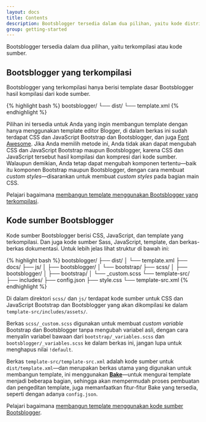 ```yaml
---
layout: docs
title: Contents
description: Bootsblogger tersedia dalam dua pilihan, yaitu kode distribusi atau kode sumber.
group: getting-started
---
```


Bootsblogger tersedia dalam dua pilihan, yaitu terkompilasi atau kode sumber.

## Bootsblogger yang terkompilasi

Bootsblogger yang terkompilasi hanya berisi template dasar Bootsblogger hasil kompilasi dari kode sumber.

{% highlight bash %}
bootsblogger/
└── dist/
    └── template.xml
{% endhighlight %}

Pilihan ini tersedia untuk Anda yang ingin membangun template dengan hanya menggunakan template editor Blogger, di dalam berkas ini sudah terdapat CSS dan JavaScript Bootstrap dan Bootsblogger, dan juga [Font Awesome](https://fontawesome.io). Jika Anda memilih metode ini, Anda tidak akan dapat mengubah CSS dan JavaScript Bootstrap maupun Bootsblogger, karena CSS dan JavaScript tersebut hasil kompilasi dan kompresi dari kode sumber. Walaupun demikian, Anda tetap dapat mengubah komponen tertentu—baik itu komponen Bootstrap maupun Bootsblogger, dengan cara membuat *custom styles*—disarankan untuk membuat *custom styles* pada bagian main CSS.

Pelajari bagaimana [membangun template menggunakan Bootsblogger yang terkompilasi](#).

## Kode sumber Bootsblogger

Kode sumber Bootsblogger berisi CSS, JavaScript, dan template yang terkompilasi. Dan juga kode sumber Sass, JavaScript, template, dan berkas-berkas dokumentasi. Untuk lebih jelas lihat struktur di bawah ini: 

{% highlight bash %}
bootsblogger/
├── dist/
│   └── template.xml
├── docs/
├── js/
│   ├── bootsblogger/
│   └── bootstrap/
├── scss/
│   ├── bootsblogger/
│   ├── bootstrap/
│   └── _custom.scss
└── template-src/
    ├── includes/
    ├── config.json
    ├── style.css
    └── template-src.xml
{% endhighlight %}

Di dalam direktori `scss/` dan `js/` terdapat kode sumber untuk CSS dan JavaScript Bootstrap dan Bootsblogger yang akan dikompilasi ke dalam `template-src/includes/assets/`.

Berkas `scss/_custom.scss` digunakan untuk membuat *custom variable* Bootstrap dan Bootsblogger tanpa mengubah variabel asli, dengan cara menyalin variabel bawaan dari `bootstrap/_variables.scss` dan `bootsblogger/_variables.scss` ke dalam berkas ini, jangan lupa untuk menghapus nilai `!default`.

Berkas `template-src/template-src.xml` adalah kode sumber untuk `dist/template.xml`—dan merupakan berkas utama yang digunakan untuk membangun template, ini menggunakan **[Bake](https://github.com/MathiasPaumgarten/grunt-bake)**—untuk mengurai template menjadi beberapa bagian, sehingga akan mempermudah proses pembuatan dan pengeditan template, juga memanfaatkan fitur-fitur Bake yang tersedia, seperti dengan adanya `config.json`.

Pelajari bagaimana [membangun template menggunakan kode sumber Bootsblogger](#).
